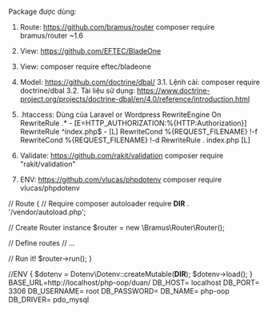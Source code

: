 Package được dùng:
1. Route: https://github.com/bramus/router
composer require bramus/router ~1.6
2. View: https://github.com/EFTEC/BladeOne
2. View: composer require eftec/bladeone
3. Model: https://github.com/doctrine/dbal/
3.1. Lệnh cài: composer require doctrine/dbal
3.2. Tài liệu sử dụng: https://www.doctrine-project.org/projects/doctrine-dbal/en/4.0/reference/introduction.html
4. .htaccess: Dùng của Laravel or Wordpress
RewriteEngine On
RewriteRule .* - [E=HTTP_AUTHORIZATION:%{HTTP:Authorization}]
RewriteRule ^index\.php$ - [L]
RewriteCond %{REQUEST_FILENAME} !-f
RewriteCond %{REQUEST_FILENAME} !-d
RewriteRule . index.php [L]

5. Validate: https://github.com/rakit/validation
composer require "rakit/validation"
6. ENV: https://github.com/vlucas/phpdotenv
 composer require vlucas/phpdotenv

// Route
{ 
    // Require composer autoloader
require __DIR__ . '/vendor/autoload.php';

// Create Router instance
$router = new \Bramus\Router\Router();

// Define routes
// ...

// Run it!
$router->run();
}

//ENV
{
    $dotenv = Dotenv\Dotenv::createMutable(__DIR__);
$dotenv->load();
}
BASE_URL=http://localhost/php-oop/duan/
DB_HOST= localhost
DB_PORT= 3306
DB_USERNAME= root
DB_PASSWORD= 
DB_NAME= php-oop
DB_DRIVER= pdo_mysql
